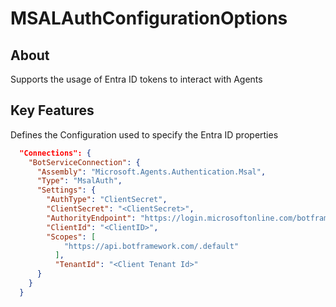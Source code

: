 # MSALAuthConfigurationOptions


## About

Supports the usage of Entra ID tokens to interact with Agents

## Key Features

Defines the Configuration used to specify the Entra ID properties

```json
  "Connections": {
    "BotServiceConnection": {
      "Assembly": "Microsoft.Agents.Authentication.Msal",
      "Type": "MsalAuth",
      "Settings": {
        "AuthType": "ClientSecret",
        "ClientSecret": "<ClientSecret>",
        "AuthorityEndpoint": "https://login.microsoftonline.com/botframework.com",
        "ClientId": "<ClientID>",
        "Scopes": [
            "https://api.botframework.com/.default"
          ],
          "TenantId": "<Client Tenant Id>"
      }
    }
  }
```